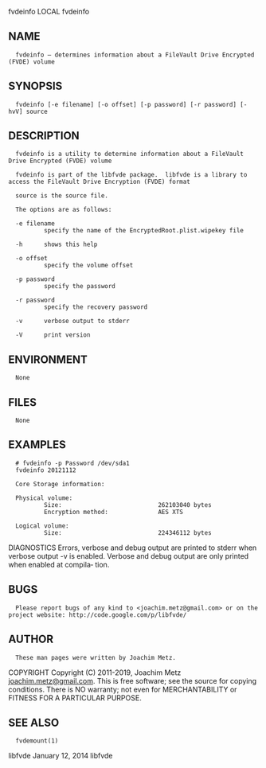   fvdeinfo                                                                        LOCAL                                                                       fvdeinfo
 
## NAME
      fvdeinfo — determines information about a FileVault Drive Encrypted (FVDE) volume
 
## SYNOPSIS
      fvdeinfo [-e filename] [-o offset] [-p password] [-r password] [-hvV] source
 
## DESCRIPTION
      fvdeinfo is a utility to determine information about a FileVault Drive Encrypted (FVDE) volume
 
      fvdeinfo is part of the libfvde package.  libfvde is a library to access the FileVault Drive Encryption (FVDE) format
 
      source is the source file.
 
      The options are as follows:
 
      -e filename
              specify the name of the EncryptedRoot.plist.wipekey file
 
      -h      shows this help
 
      -o offset
              specify the volume offset
 
      -p password
              specify the password
 
      -r password
              specify the recovery password
 
      -v      verbose output to stderr
 
      -V      print version
 
## ENVIRONMENT
      None
 
## FILES
      None
 
## EXAMPLES
      # fvdeinfo -p Password /dev/sda1
      fvdeinfo 20121112
 
      Core Storage information:
 
      Physical volume:
              Size:                           262103040 bytes
              Encryption method:              AES XTS
 
      Logical volume:
              Size:                           224346112 bytes
 
 DIAGNOSTICS
      Errors, verbose and debug output are printed to stderr when verbose output -v is enabled.  Verbose and debug output are only printed when enabled at compila‐
      tion.
 
## BUGS
      Please report bugs of any kind to <joachim.metz@gmail.com> or on the project website: http://code.google.com/p/libfvde/
 
## AUTHOR
      These man pages were written by Joachim Metz.
 
 COPYRIGHT
      Copyright (C) 2011-2019, Joachim Metz <joachim.metz@gmail.com>.  This is free software; see the source for copying conditions. There is NO warranty; not even
      for MERCHANTABILITY or FITNESS FOR A PARTICULAR PURPOSE.
 
## SEE ALSO
      fvdemount(1)
 
 libfvde                                                                   January 12, 2014                                                                   libfvde
